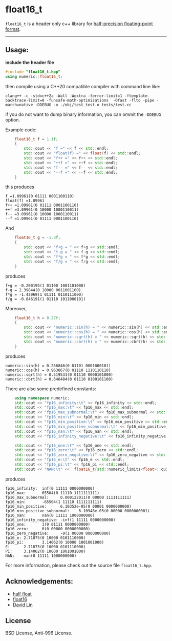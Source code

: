 # float16_t

`float16_t` is a header only c++ library for [half-precision floating-point format](https://en.wikipedia.org/wiki/Half-precision_floating-point_format).


----

## Usage:

**include the header file**

```cpp
#include "float16_t.hpp"
using numeric::float16_t;
```

then compile using a C++20 compatible compiler with command line like:
```
clang++ -c -std=c++2a -Wall -Wextra -ferror-limit=1 -ftemplate-backtrace-limit=0 -funsafe-math-optimizations  -Ofast -flto -pipe -march=native -DDEBUG -o ./obj/test_test.o tests/test.cc
```

if you do not want to dump binary information, you can ommit the `-DDEBUG` option.


Example code:

```cpp
    float16_t f = 1.1f;
    {
        std::cout << "f =" << f << std::endl;
        std::cout << "float(f) =" << float(f) << std::endl;
        std::cout << "f++ =" << f++ << std::endl;
        std::cout << "++f =" << ++f << std::endl;
        std::cout << "f-- =" << f-- << std::endl;
        std::cout << "--f =" << --f << std::endl;
    }

```
this produces

```
f =1.09961(0 01111 0001100110)
float(f) =1.09961
f++ =1.09961(0 01111 0001100110)
++f =3.09961(0 10000 1000110011)
f-- =3.09961(0 10000 1000110011)
--f =1.09961(0 01111 0001100110)
```

And

```cpp
    float16_t g = -1.3f;
    {
        std::cout << "f+g = " << f+g << std::endl;
        std::cout << "f-g = " << f-g << std::endl;
        std::cout << "f*g = " << f*g << std::endl;
        std::cout << "f/g = " << f/g << std::endl;
    }

```
produces

```
f+g = -0.200195(1 01100 1001101000)
f-g = 2.39844(0 10000 0011001100)
f*g = -1.42969(1 01111 0110111000)
f/g = -0.846191(1 01110 1011000101)
```

Moreover,

```cpp
    float16_t h = 0.27f;
    {
        std::cout << "numeric::sin(h) = " << numeric::sin(h) << std::endl;
        std::cout << "numeric::cos(h) = " << numeric::cos(h) << std::endl;
        std::cout << "numeric::sqrt(h) = " << numeric::sqrt(h) << std::endl;
        std::cout << "numeric::cbrt(h) = " << numeric::cbrt(h) << std::endl;
    }

```

produces

```
numeric::sin(h) = 0.266846(0 01101 0001000101)
numeric::cos(h) = 0.963867(0 01110 1110110110)
numeric::sqrt(h) = 0.519531(0 01110 0000101000)
numeric::cbrt(h) = 0.646484(0 01110 0100101100)

```

There are also some predefined constants:

```cpp
    using namespace numeric;
    std::cout << "fp16_infinity:\t" << fp16_infinity << std::endl;
    std::cout << "fp16_max:\t" << fp16_max << std::endl;
    std::cout << "fp16_max_subnormal:\t" << fp16_max_subnormal << std::endl;
    std::cout << "fp16_min:\t" << fp16_min << std::endl;
    std::cout << "fp16_min_positive:\t" << fp16_min_positive << std::endl;
    std::cout << "fp16_min_positive_subnormal:\t" << fp16_min_positive_subnormal << std::endl;
    std::cout << "fp16_nan:\t" << fp16_nan << std::endl;
    std::cout << "fp16_infinity_negative:\t" << fp16_infinity_negative << std::endl;

    std::cout << "fp16_one:\t" << fp16_one << std::endl;
    std::cout << "fp16_zero:\t" << fp16_zero << std::endl;
    std::cout << "fp16_zero_negative:\t" << fp16_zero_negative << std::endl;
    std::cout << "fp16_e:\t" << fp16_e << std::endl;
    std::cout << "fp16_pi:\t" << fp16_pi << std::endl;
    std::cout << "NAN:\t" <<  float16_t{std::numeric_limits<float>::quiet_NaN()} << std::endl;
```

produces

```
fp16_infinity:  inf(0 11111 0000000000)
fp16_max:       65504(0 11110 1111111111)
fp16_max_subnormal:     0.000122011(0 00000 1111111111)
fp16_min:       -65504(1 11110 1111111111)
fp16_min_positive:      6.10352e-05(0 00001 0000000000)
fp16_min_positive_subnormal:    6.10948e-05(0 00000 0000000001)
fp16_nan:       nan(0 11111 1000000000)
fp16_infinity_negative: -inf(1 11111 0000000000)
fp16_one:       1(0 01111 0000000000)
fp16_zero:      0(0 00000 0000000000)
fp16_zero_negative:     -0(1 00000 0000000000)
fp16_e: 2.71875(0 10000 0101110000)
fp16_pi:        3.14062(0 10000 1001001000)
E:      2.71875(0 10000 0101110000)
PI:     3.14062(0 10000 1001001000)
NAN:    nan(0 11111 1000000000)
```



For more information, please check out the source file `float16_t.hpp`.


## Acknowledgements:

+ [half float](https://github.com/acgessler/half_float)
+ [float16](https://github.com/x448/float16)
+ [David Lin](https://gist.github.com/davll/9679518)

## License

BSD License, Anti-996 License.

